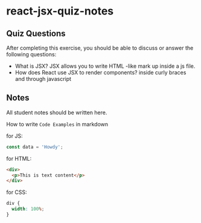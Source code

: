 # react-jsx-quiz-notes

## Quiz Questions

After completing this exercise, you should be able to discuss or answer the following questions:

- What is JSX?
  JSX allows you to write HTML -like mark up inside a js file.
- How does React use JSX to render components?
  inside curly braces and through javascript

## Notes

All student notes should be written here.

How to write `Code Examples` in markdown

for JS:

```javascript
const data = 'Howdy';
```

for HTML:

```html
<div>
  <p>This is text content</p>
</div>
```

for CSS:

```css
div {
  width: 100%;
}
```
